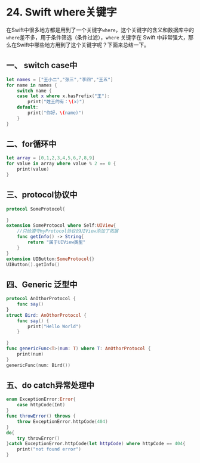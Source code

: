 # 24. Swift where关键字

在Swift中很多地方都是用到了一个关键字`where`，这个关键字的含义和数据库中的`where`差不多，用于条件筛选（条件过滤），`where` 关键字在 Swift 中非常强大，那么在Swift中哪些地方用到了这个关键字呢？下面来总结一下。

## 一、 switch case中

```swift
let names = ["王小二","张三","李四","王五"]
for name in names {
    switch name {
    case let x where x.hasPrefix("王"):
        print("姓王的有：\(x)")
    default:
        print("你好，\(name)")
    }
}
```

## 二、for循环中

```swift
let array = [0,1,2,3,4,5,6,7,8,9]
for value in array where value % 2 == 0 {
    print(value)
}
```

## 三、protocol协议中

```swift
protocol SomeProtocol{
    
}
extension SomeProtocol where Self:UIView{
    //只给遵守myProtocol协议的UIView添加了拓展
    func getInfo() -> String{
        return "属于UIView类型"
    }
}
extension UIButton:SomeProtocol{}
UIButton().getInfo()
```

## 四、Generic 泛型中

```swift
protocol AnOthorProtocol {
    func say()
}
struct Bird: AnOthorProtocol {
    func say() {
        print("Hello World")
    }
    
}
func genericFunc<T>(num: T) where T: AnOthorProtocol {
    print(num)
}
genericFunc(num: Bird())
```

## 五、do catch异常处理中

```swift
enum ExceptionError:Error{
    case httpCode(Int)
}
func throwError() throws {
    throw ExceptionError.httpCode(404)
}
do{
    try throwError()
}catch ExceptionError.httpCode(let httpCode) where httpCode == 404{
    print("not found error")
}
```